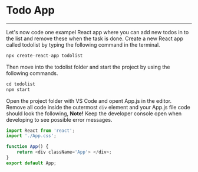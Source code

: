 # Todo App

---

Let's now code one exampel React app where you can add new todos in to the list and remove these when the task is done. Create a new React app called todolist by typing the following command in the terminal.

```javascript
npx create-react-app todolist
```

Then move into the todolist folder and start the project by using the following commands.

```javascript
cd todolist
npm start
```

Open the project folder with VS Code and opent App.js in the editor. Remove all code inside the outermost `div` element and your App.js file code should look the following, **Note!** Keep the developer console open when developing to see possible error messages.

```javascript
import React from 'react';
import './App.css';

function App() {
	return <div className='App'> </div>;
}
export default App;
```

